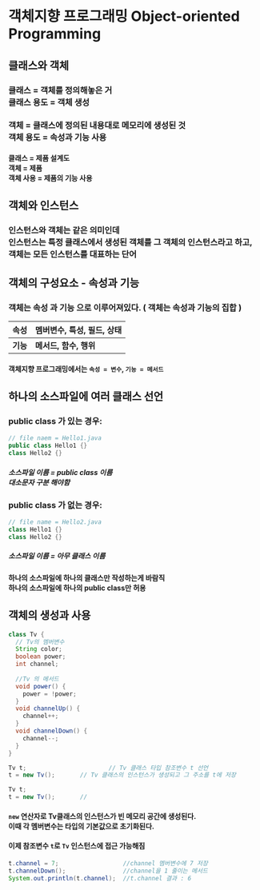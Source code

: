 # 객체지향 프로그래밍 Object-oriented Programming



## 클래스와 객체



### 클래스 = 객체를 정의해놓은 거<br>클래스 용도 = 객체 생성

### 객체 = 클래스에 정의된 내용대로 메모리에 생성된 것<br>객체 용도 = 속성과 기능 사용

#### 클래스 = 제품 설계도<br>객체 = 제품<br>객체 사용 = 제품의 기능 사용



## 객체와 인스턴스

### 인스턴스와 객체는 같은 의미인데 <br>**인스턴스**는 특정 클래스에서 생성된 객체를 그 객체의 인스턴스라고 하고, <br>**객체**는 모든 인스턴스를 대표하는 단어



## 객체의 구성요소 - 속성과 기능

### 객체는 **속성** 과 **기능** 으로 이루어져있다. ( 객체는 속성과 기능의 집합 )

|   속성   | **멤버변수**, 특성, 필드, 상태 |
| :------: | ------------------------------ |
| **기능** | **메서드, 함수, 행위**         |

#### 객체지향 프로그래밍에서는 `속성 = 변수`, `기능 = 메서드`





## 하나의 소스파일에 여러 클래스 선언

### public class 가 있는 경우:

```java
// file naem = Hello1.java
public class Hello1 {}
class Hello2 {}
```

##### 소스파일 이름 = public class 이름<br>대소문자 구분 해야함



### public class 가 없는 경우:

```java
// file name = Hello2.java
class Hello1 {}
class Hello2 {}
```



##### 소스파일 이름 = 아무 클래스 이름



#### 하나의 소스파일에 하나의 클래스만 작성하는게 바람직<br>하나의 소스파일에 하나의 public class만 허용



## 객체의 생성과 사용

```java
class Tv {
  // Tv의 멤버변수
  String color;
  boolean power;
  int channel;
  
  //Tv 의 메서드
  void power() {
    power = !power;
  }
  void channelUp() {
    channel++;
  }
  void channelDown() {
    channel--;
  }
}

Tv t;						// Tv 클래스 타입 참조변수 t 선언
t = new Tv();		// Tv 클래스의 인스턴스가 생성되고 그 주소를 t에 저장
```

```java
Tv t;	
t = new Tv();		//
```

#### `new` 연산자로 Tv클래스의 인스턴스가 빈 메모리 공간에 생성된다.<br>이때 각 멤버변수는 타입의 기본값으로 초기화된다.

#### 이제 참조변수 `t`로 `Tv` 인스턴스에 접근 가능해짐



```java
t.channel = 7;                  //channel 멤버변수에 7 저장
t.channelDown();                //channel을 1 줄이는 메서드
System.out.println(t.channel);  //t.channel 결과 : 6
```









